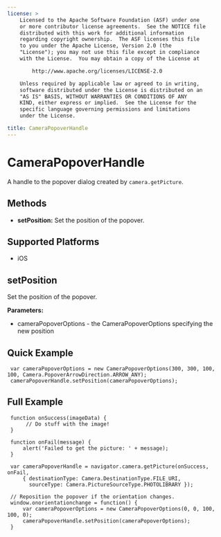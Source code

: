 ```yaml
---
license: >
    Licensed to the Apache Software Foundation (ASF) under one
    or more contributor license agreements.  See the NOTICE file
    distributed with this work for additional information
    regarding copyright ownership.  The ASF licenses this file
    to you under the Apache License, Version 2.0 (the
    "License"); you may not use this file except in compliance
    with the License.  You may obtain a copy of the License at

        http://www.apache.org/licenses/LICENSE-2.0

    Unless required by applicable law or agreed to in writing,
    software distributed under the License is distributed on an
    "AS IS" BASIS, WITHOUT WARRANTIES OR CONDITIONS OF ANY
    KIND, either express or implied.  See the License for the
    specific language governing permissions and limitations
    under the License.

title: CameraPopoverHandle
---
```


CameraPopoverHandle
===================

A handle to the popover dialog created by `camera.getPicture`.

Methods
-------

- __setPosition:__ Set the position of the popover.

Supported Platforms
-------------------

- iOS

setPosition
-----------

Set the position of the popover.

__Parameters:__
- cameraPopoverOptions - the CameraPopoverOptions specifying the new position

Quick Example
-------------

     var cameraPopoverOptions = new CameraPopoverOptions(300, 300, 100, 100, Camera.PopoverArrowDirection.ARROW_ANY);
     cameraPopoverHandle.setPosition(cameraPopoverOptions);

Full Example
------------

     function onSuccess(imageData) {
          // Do stuff with the image!
     }

     function onFail(message) {
         alert('Failed to get the picture: ' + message);
     }

     var cameraPopoverHandle = navigator.camera.getPicture(onSuccess, onFail,
         { destinationType: Camera.DestinationType.FILE_URI,
           sourceType: Camera.PictureSourceType.PHOTOLIBRARY });

     // Reposition the popover if the orientation changes.
     window.onorientationchange = function() {
         var cameraPopoverOptions = new CameraPopoverOptions(0, 0, 100, 100, 0);
         cameraPopoverHandle.setPosition(cameraPopoverOptions);
     }
